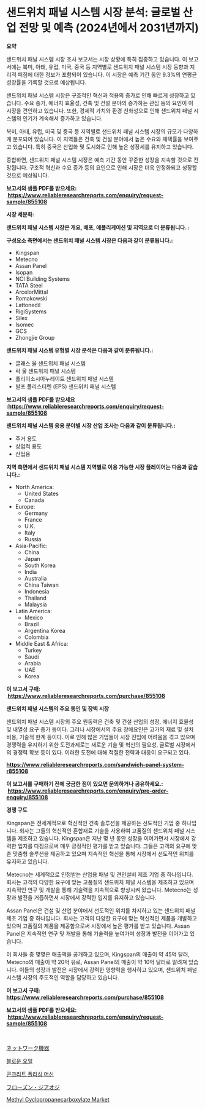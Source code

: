 <p><h1>샌드위치 패널 시스템 시장 분석: 글로벌 산업 전망 및 예측 (2024년에서 2031년까지)</h1></p><p><strong>요약</strong></p>
<p><p>샌드위치 패널 시스템 시장 조사 보고서는 시장 상황에 특히 집중하고 있습니다. 이 보고서에는 북미, 아태, 유럽, 미국, 중국 등 지역별로 샌드위치 패널 시스템 시장 동향과 지리적 퍼짐에 대한 정보가 포함되어 있습니다. 이 시장은 예측 기간 동안 9.3%의 연평균 성장률을 기록할 것으로 예상됩니다.</p><p>샌드위치 패널 시스템 시장은 구조적인 혁신과 적용의 증가로 인해 빠르게 성장하고 있습니다. 수요 증가, 에너지 효율성, 건축 및 건설 분야의 증가하는 관심 등의 요인이 이 시장을 견인하고 있습니다. 또한, 경제적 가치와 환경 친화성으로 인해 샌드위치 패널 시스템의 인기가 계속해서 증가하고 있습니다.</p><p>북미, 아태, 유럽, 미국 및 중국 등 지역별로 샌드위치 패널 시스템 시장의 규모가 다양하게 분포되어 있습니다. 이 지역들은 건축 및 건설 분야에서 높은 수요와 채택률을 보여주고 있습니다. 특히 중국은 산업화 및 도시화로 인해 높은 성장세를 유지하고 있습니다.</p><p>종합하면, 샌드위치 패널 시스템 시장은 예측 기간 동안 꾸준한 성장을 지속할 것으로 전망됩니다. 구조적 혁신과 수요 증가 등의 요인으로 인해 시장은 더욱 안정화되고 성장할 것으로 예상됩니다.</p></p>
<p><strong>보고서의 샘플 PDF를 받으세요: &nbsp;<a href="https://www.reliableresearchreports.com/enquiry/request-sample/855108">https://www.reliableresearchreports.com/enquiry/request-sample/855108</a></strong></p>
<p><strong>시장 세분화:</strong></p>
<p><strong> 샌드위치 패널 시스템 시장은 개요, 배포, 애플리케이션 및 지역으로 더 분류됩니다. :</strong></p>
<p><strong>구성요소 측면에서는 샌드위치 패널 시스템 시장은 다음과 같이 분류됩니다.:</strong></p>
<p><ul><li>Kingspan</li><li>Metecno</li><li>Assan Panel</li><li>Isopan</li><li>NCI Building Systems</li><li>TATA Steel</li><li>ArcelorMittal</li><li>Romakowski</li><li>Lattonedil</li><li>RigiSystems</li><li>Silex</li><li>Isomec</li><li>GCS</li><li>Zhongjie Group</li></ul></p>
<p><strong> 샌드위치 패널 시스템 유형별 시장 분석은 다음과 같이 분류됩니다.:</strong></p>
<p><ul><li>글래스 울 샌드위치 패널 시스템</li><li>락 울 샌드위치 패널 시스템</li><li>폴리이소시아누레이트 샌드위치 패널 시스템</li><li>발포 폴리스티렌 (EPS) 샌드위치 패널 시스템</li></ul></p>
<p><strong>보고서의 샘플 PDF를 받으세요 :<a href="https://www.reliableresearchreports.com/enquiry/request-sample/855108">https://www.reliableresearchreports.com/enquiry/request-sample/855108</a></strong></p>
<p><strong> 샌드위치 패널 시스템 응용 분야별 시장 산업 조사는 다음과 같이 분류됩니다.:</strong></p>
<p><ul><li>주거 용도</li><li>상업적 용도</li><li>산업용</li></ul></p>
<p><strong>지역 측면에서 샌드위치 패널 시스템 지역별로 이용 가능한 시장 플레이어는 다음과 같습니다.:</strong></p>
<p><ul>
    <li>
        North America:
        <ul>
            <li>United States</li>
            <li>Canada</li>
        </ul>
    </li>
    <li>
        Europe:
        <ul>
            <li>Germany</li>
            <li>France</li>
            <li>U.K.</li>
            <li>Italy</li>
            <li>Russia</li>
        </ul>
    </li>
    <li>
        Asia-Pacific:
        <ul>
            <li>China</li>
            <li>Japan</li>
            <li>South Korea</li>
            <li>India</li>
            <li>Australia</li>
            <li>China Taiwan</li>
            <li>Indonesia</li>
            <li>Thailand</li>
            <li>Malaysia</li>
        </ul>
    </li>
    <li>
        Latin America:
        <ul>
            <li>Mexico</li>
            <li>Brazil</li>
            <li>Argentina Korea</li>
            <li>Colombia</li>
        </ul>
    </li>
    <li>
        Middle East & Africa:
        <ul>
            <li>Turkey</li>
            <li>Saudi</li>
            <li>Arabia</li>
            <li>UAE</li>
            <li>Korea</li>
        </ul>
    </li>
    </ul></p>
<p><strong>이 보고서 구매: &nbsp;<a href="https://www.reliableresearchreports.com/purchase/855108">https://www.reliableresearchreports.com/purchase/855108</a></strong></p>
<p><strong>샌드위치 패널 시스템의 주요 동인 및 장벽 시장</strong></p>
<p><p>샌드위치 패널 시스템 시장의 주요 원동력은 건축 및 건설 산업의 성장, 에너지 효율성 및 내열성 요구 증가 등이다. 그러나 시장에서의 주요 장애요인은 고가의 재료 및 설치 비용, 기술적 한계 등이다. 이로 인해 많은 기업들이 시장 진입에 어려움을 겪고 있으며 경쟁력을 유지하기 위한 도전과제로는 새로운 기술 및 혁신의 필요성, 글로벌 시장에서의 경쟁력 확보 등이 있다. 이러한 도전에 대해 적절한 전략과 대응이 요구되고 있다.</p></p>
<p><strong><a href="https://www.reliableresearchreports.com/sandwich-panel-system-r855108">https://www.reliableresearchreports.com/sandwich-panel-system-r855108</a></strong></p>
<p><strong>이 보고서를 구매하기 전에 궁금한 점이 있으면 문의하거나 공유하세요.: &nbsp;<a href="https://www.reliableresearchreports.com/enquiry/pre-order-enquiry/855108">https://www.reliableresearchreports.com/enquiry/pre-order-enquiry/855108</a></strong></p>
<p><strong>경쟁 구도</strong></p>
<p><p>Kingspan은 전세계적으로 혁신적인 건축 솔루션을 제공하는 선도적인 기업 중 하나입니다. 회사는 그들의 혁신적인 혼합재료 기술을 사용하여 고품질의 샌드위치 패널 시스템을 제조하고 있습니다. Kingspan은 지난 몇 년 동안 성장을 이어가면서 시장에서 강력한 입지를 다짐으로써 매우 긍정적인 평가를 받고 있습니다. 그들은 고객의 요구에 맞춘 맞춤형 솔루션을 제공하고 있으며 지속적인 혁신을 통해 시장에서 선도적인 위치를 유지하고 있습니다.</p><p>Metecno는 세계적으로 인정받는 산업용 패널 및 견인설비 제조 기업 중 하나입니다. 회사는 고객의 다양한 요구에 맞는 고품질의 샌드위치 패널 시스템을 제조하고 있으며 지속적인 연구 및 개발을 통해 기술력을 지속적으로 향상시켜 왔습니다. Metecno는 성장과 발전을 거듭하면서 시장에서 강력한 입지를 유지하고 있습니다.</p><p>Assan Panel은 건설 및 산업 분야에서 선도적인 위치를 차지하고 있는 샌드위치 패널 제조 기업 중 하나입니다. 회사는 고객의 다양한 요구에 맞는 혁신적인 제품을 개발하고 있으며 고품질의 제품을 제공함으로써 시장에서 높은 평가를 받고 있습니다. Assan Panel은 지속적인 연구 및 개발을 통해 기술력을 높여가며 성장과 발전을 이어가고 있습니다.</p><p>이 회사들 중 몇몇은 매출액을 공개하고 있으며, Kingspan의 매출이 약 45억 달러, Metecno의 매출이 약 20억 유로, Assan Panel의 매출이 약 10억 달러로 알려져 있습니다. 이들의 성장과 발전은 시장에서 강력한 영향력을 행사하고 있으며, 샌드위치 패널 시스템 시장의 주도적인 역할을 담당하고 있습니다.</p></p>
<p><strong>이 보고서 구매: &nbsp; <a href="https://www.reliableresearchreports.com/purchase/855108">https://www.reliableresearchreports.com/purchase/855108</a></strong></p>
<p><strong>보고서의 샘플 PDF를 받으세요: &nbsp;<a href="https://www.reliableresearchreports.com/enquiry/request-sample/855108">https://www.reliableresearchreports.com/enquiry/request-sample/855108</a></strong><strong></strong></p>
<p>&nbsp;</p>
<p><p><a href="https://medium.com/@vedakuvlis2023/%E3%83%8D%E3%83%83%E3%83%88%E3%83%AF%E3%83%BC%E3%82%AF%E6%A9%9F%E5%99%A8%E5%B8%82%E5%A0%B4-%E5%B8%82%E5%A0%B4cagr-%E5%B8%82%E5%A0%B4%E5%8B%95%E5%90%91-%E3%81%8A%E3%82%88%E3%81%B3%E6%88%90%E9%95%B7%E6%88%A6%E7%95%A5%E3%81%AB%E9%96%A2%E3%81%99%E3%82%8B%E6%B4%9E%E5%AF%9F-c88b5fa5c6a6">ネットワーク機器</a></p><p><a href="https://github.com/bunxhcci35271755/Market-Research-Report-List-1/blob/main/547198219720.md">블로운 오일</a></p><p><a href="https://medium.com/@rudyswaniafgwski56664/%EC%BD%98%ED%81%AC%EB%A6%AC%ED%8A%B8-%ED%8F%B4%EB%A6%AC%EC%8B%B1-%EA%B8%B0%EA%B3%84-%EC%8B%9C%EC%9E%A5-%EC%A0%84%EB%A7%9D-%EC%82%B0%EC%97%85-%EA%B0%9C%EC%9A%94-%EB%B0%8F-%EC%98%88%EC%B8%A1-2024%EB%85%84%EB%B6%80%ED%84%B0-2031%EB%85%84-f24e2c179bc7">콘크리트 폴리싱 머신</a></p><p><a href="https://medium.com/@deontestanton2023/%E5%87%8D%E7%B5%90%E3%81%97%E3%81%9F%E9%A4%83%E5%AD%90%E5%B8%82%E5%A0%B4-2031%E5%B9%B4%E3%81%BE%E3%81%A7%E3%81%AE%E3%83%88%E3%83%AC%E3%83%B3%E3%83%89-%E4%BA%88%E6%B8%AC-%E7%AB%B6%E4%BA%89%E5%88%86%E6%9E%90-7670a1b5e2c1">フローズン・ジアオジ</a></p><p><a href="https://forested-sushi-9b0.notion.site/Methyl-Cyclopropanecarboxylate-Market-Share-Market-New-Trends-Analysis-Report-By-Type-By-Applicat-5cf53cb7d0b84cafb98ed2facfc56916">Methyl Cyclopropanecarboxylate Market</a></p></p>